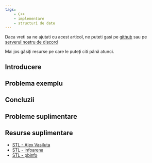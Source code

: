 ```yaml
---
tags:
    - C++
    - implementare
    - structuri de date
---
```


Daca vreti sa ne ajutati cu acest articol, ne puteti gasi pe [github](https://github.com/roalgo-discord/arhiva-educationala) sau pe [serverul nostru de discord](https://discord.gg/vdDRSmg3fC)

Mai jos găsiți resurse pe care le puteți citi până atunci.

## Introducere

## Problema exemplu

## Concluzii

## Probleme suplimentare

## Resurse suplimentare

* [STL - Alex Vasiluta](https://vasiluta.ro/curs_stl)
* [STL - infoarena](https://www.infoarena.ro/stl)
* [STL - pbinfo](https://www.pbinfo.ro/articole/23702/standard-template-library-stl)